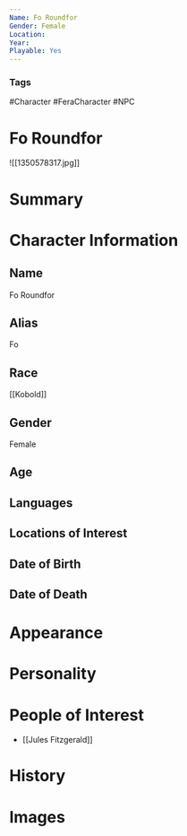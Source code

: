 ```yaml
---
Name: Fo Roundfor
Gender: Female
Location: 
Year: 
Playable: Yes
---
```


### Tags
#Character #FeraCharacter #NPC 

# Fo Roundfor
![[1350578317.jpg]]

# Summary


# Character Information

## Name
Fo Roundfor

## Alias
Fo

## Race
[[Kobold]]

## Gender
Female

## Age

## Languages

## Locations of Interest

## Date of Birth

## Date of Death

# Appearance

# Personality

# People of Interest
- [[Jules Fitzgerald]]

# History

# Images

